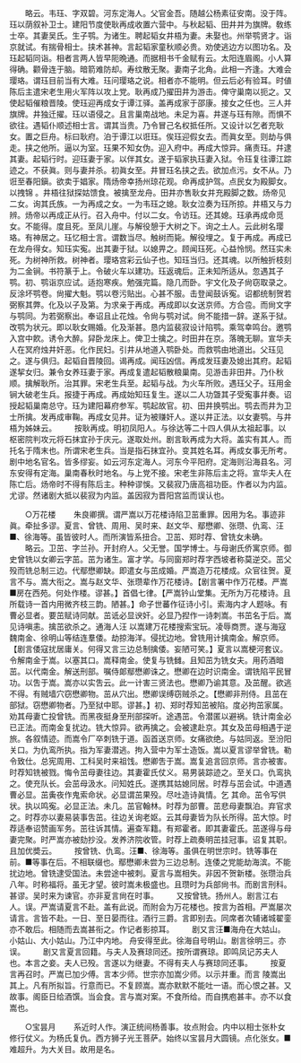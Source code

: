 <!-- { "loadSidebar": true } -->
　　略云。韦珏、字双碧。河东定海人。父官金吾。随越公杨素征安南。没于阵。珏以荫叙补卫士。建阳节度使耿再成收置六营中。与秋起韬、田井并为旗牌。敎练士卒。其妻吴氏。生子鹗。为诸生。聘起韬女井梧为妻。未娶也。州举鹗贤才。诣京就试。有揣骨相士。挟术甚神。言起韬家童秋顺必贵。劝使逃边方以图功名。及珏起韬同诣。相者言两人皆早阨晩通。而据相书千金赋有云。太阳连眉阁。小人算得确。颧骨连于脑。暗箭难防却。寿纹散无聚。妻南子北角。此相一齐逢。大难会璎珞。谓珏目前当有大难。珏问璎珞之说。相者亦不能明。但云后必有验耳。时値陈后主遣宋老生用火军阵以攻上党。耿再成乃擢田井为游击。俾守巢南以扼之。又使起韬催粮晋陵。使珏迎再成女于谭江驿。盖再成家于邵康。接女之任也。三人并旗牌。井独迁擢。珏以语侵之。且言巢南战地。未足为喜。井遂与珏有隙。而惧不欲往。遇韬仆顺述相士言。谓其当贵。乃令冒己名权抵任所。又设计以乞者充耿女。置之巨舟。标曰耿府。泊于谭江以诳珏。俟珏迎假女去。而眞女至。则劫与俱走。挟之他所。逼以为室。珏果不知女伪。迎入府中。再成大惊异。痛责珏。幷逮其妻。起韬行时。迎珏妻于家。以伴其女。遂于韬家执珏妻入狱。令珏复往谭江踪迹之。不获眞。则与妻并杀。初眞女至。井冒珏名挟之去。欲加点污。女不从。乃诳至春阳鎭。欲卖于娼家。隋炀帝幸扬州琼花观。命再成护驾。点民女为殿脚女。以拽锦 。井梧往狱探姑馈食。被擒至龙舟。田井亦售耿女并充殿脚之数。炀帝见二女。询其氏族。一为再成之女。一为韦珏之媳。耿女泣奏为珏所掠。井梧又与力辨。炀帝以再成正从行。召入舟中。付以二女。令访珏。还其媳。珏承再成命觅女。不能得。度且死。至凤儿崖。与解役憩于大树之下。询之土人。云此树名璎珞。有神居之。珏忆相士言。谓数当尽。触树而毙。解役埋之。复于再成。再成已在龙舟得女。知珏实寃。出其妻于狱。以媳畀之。顾闻珏死。心益怜悯。然珏实未死。为树神所救。树神者。璎珞宫彩云仙子也。知珏当归。还其魂。以所触折枝刻为二金锏。书符篆于上。令破火车以建功。珏返魂后。正未知所适从。忽遇其子鹗。初、鹗诣京应试。适抱寒疾。勉强完篇。隐几而卧。宇文化及子尙窃取录之。反涂坏鹗卷。尙擢大魁。鹗以卷污贴出。心甚不服。击登闻鼓诉寃。诏都统制贺若弼察其弊。化及以子及第。为求亲于再成。再成即以女送京师。方合卺。而尙文字与鹗同。为若弼察出。奉诏且止花烛。令尙与鹗对试。尙不能措一辞。遂系于狱。改鹗为状元。即以耿女赐婚。化及渐甚。恳内监裴寂设计陷鹗。乘驾幸鸣台。邀鹗入宫中飮。诱令大醉。舁卧龙床上。俾卫士擒之。时田井在京。落魄无聊。宣华夫人在冥府烛井奸恶。化作民妇。引井从地道入鹗卧处。而救鹗由地道出。父珏见之。遂与俱归。起韬自晋陵回。谒再成。闻珏凶信。再成发珏妻及媳出其府。起韬遂挈女归。兼令女养珏妻于家。再成复遣起韬散粮巢南。见游击非田井。乃仆秋顺。擒解耿所。治其罪。宋老生兵至。起韬与战。为火车所败。遇珏父子。珏用金锏大破老生兵。报捷于再成。再成始知珏复生。遂以二人功曁其子受寃事幷奏。诏授起韬巢南总守。珏为建阳幕府参军。鹗起故官。初、田井换鹗出。鹗去而井为卫士所擒。发再成审鞠。再成女见井。证为被赚奸人。遂以井正法。以女妻鹗。与井梧为姊妹云。 
　　按耿再成。明初凤阳人。与徐达等二十四人俱从太祖起事。以枢密院判攻元将石抹宜孙于庆元。遂取处州。剧言耿再成为大将。盖实有其人。而托名于隋末也。所谓宋老生兵。当是指石抹宜孙。变其姓名耳。再成女事无所考。剧中地名官名。皆多缪妄。如云河东定海人。河东今平阳府。定海则沿海县名。河东安得有定海。巢南春秋时地名。与上党不接。宋老生非陈后主之将。宣华夫人在陈亡后。炀帝时不得有陈后主。种种谬悞。又裴寂乃唐高祖功臣。作者以为内监。尤谬。然诸剧大抵以裴寂为内监。盖因寂为晋阳宫监而误认也。 

　　○万花楼 
　　朱良卿撰。谓严嵩以万花楼诗陷卫茁重罪。因用为名。事迹非眞。牵扯多谬。夏言、曾铣、周用、吴时来、赵文华、鄢懋卿、张瓒、仇鸾、汪■、徐海等。虽皆彼时人。而所演皆系扭合。卫茁、郑时荐、曾铣女未确。 
　　略云。卫茁、字兰孙。开封府人。父无誉。国学博士。与母谢氏侨寓京师。御史曾铣以女卿云字茁。茁为诸生。富才学。与同窗郑时荐字西坡者称莫逆交。茁父殁而铣总制三边。代鄢懋卿缺。即遣女与茁成婚。严嵩造万花楼成。众官往贺。夏言不与。嵩大衔之。嵩与赵文华、张瓒辈作万花楼诗。【剧言署中作万花楼。严嵩■房在西苑。何处作楼。谬甚。】首倡七律。【严嵩钤山堂集。无所为万花楼诗。且所载诗一首内用微齐枝三韵。陋甚。】命子世蕃作征诗小引。索海内才人题咏。有曹必显者。要茁赋诗同献。茁诋必显谀奸。必显乃揑作一诗刺嵩。书茁名于后。嵩见诗嗔恚。擒茁欲杀之。通海人汪 以嵩建万花楼搜索宝玩。凌辱商贾。遂与海寇魏南金、徐明山等结连羣倭。劫掠海洋。侵扰边地。曾铣用计擒南金。解京师。【剧言倭寇扰居庸关。何得又言三边总制擒倭。妄陋可笑。】夏言以嵩梗河套议。令解南金于嵩。以塞其口。嵩释南金。使复与铣雠。且知茁为铣女夫。用药酒暗茁。以代南金。解送刑部。嘱侍郞鄢懋卿诛之。懋卿在边时识南金。谓铣陷平民冒功。以吿于嵩。嵩亦以实吿云。此一计害三贤法也。懋卿乃谕其意。及茁醒。欲逃不得。有贼墙穴窃懋卿物。茁从穴出。懋卿误缚窃贼杀之。【懋卿非刑侍。且茁在部狱。窃懋卿物者。乃至狱中耶。谬甚。】初、郑时荐知茁被陷。度必拘茁家属。劝其母妻亡投曾铣。而黑夜挺身至刑部探听。途遇茁。令潜匿以避祸。铣计南金必已正法。而南金复扰边。铣大惊异。欲再擒之。会被逮赴京。其女及茁母相遇于逆旅。各叙情迹。而嵩令厂卒刺铣于道。函首送京师。女痛欲绝。与姑同返。至汾阳关口。为仇鸾所执。指为军妻潜逃。拘入营中为军士造饭。嵩以夏言谬举曾铣。勒令致仕。总宪周用、工科吴时来祖饯。懋卿吿于嵩。嵩复追言回京师。言亦被害。时荐知铣被戮。悔令茁母妻往边。其妻霍氏仗义。易男装踪迹之。至关口。仇鸾执之。使充队长。会茁母汲水。问知姓氏。遂携其姑媳同居。时荐与茁会试。中道遇曹必显。茁夤夜作鬼索命状。必显谓茁果殁。尽吐造诗眞情。乞 其命。茁令写供状。执以鸣寃。必显正法。未几。茁官翰林。时荐为部曹。茁悲母妻飘泊。弃官求之。时荐亦以妻易装事吿茁。往边关询老妪。云其母妻皆为队长所得。茁大惊。时荐适奉诏赞画军务。茁往诉其情。遍查军籍。有郑霍者。即其妻霍氏。茁遂得与母妻完聚。时严嵩亦被劾抄没。发养济院收管。时荐上疏奏明茁挂冠事。诏复其职。且加优奬云。 
　　按曾铣、仇鸾。汪■、徐海等。虽俱在明世宗时。铣等事在前。■等事在后。不相联缀也。鄢懋卿未尝为三边总制。连倭之党能劫海滨。不能扰边地。曾铣逮受国法。未尝途中被刺。夏言与嵩相失。非因不贺新楼。张瓒治兵八年。时称福将。虽无才望。彼时嵩未极盛也。且瓒时为兵部尙书。而剧言刑科。甚谬。吴时来为谏官。亦非夏言尙在时事。 
　　又按曾铣。扬州人。剧言江右人。误。严嵩请夏言不赴。盖有此说。而附会为万花楼也。按言为首相。严嵩屡次请言。言皆不赴。一日、至日晏而往。酒行三爵。言即别去。同席者次辅诸城翟銮亦不敢后。相随而去嵩甚衔之。作记者影掠耳。 
　　剧又言汪■海舟在大姑山。小姑山、大小姑山。乃江中内地。 舟安得至此。徐海自号明山。剧言徐明三。亦误。 
　　剧又言夏言回籍。与夫人及赛琼同还。按所谓赛琼。即鸣凤记苏夫人也。本言之妾。夫人已殁。言遂以为继妻。不得有夫人与赛琼同还事。 
　　按夏言再召时。严嵩已加少傅。言本少师。世宗亦加嵩少师。以示并重。而言 陵嵩出其上。凡有所拟旨。行意而已。不复顾嵩。嵩亦默默不能吐一语。而心恨之甚。又故事。阁臣日给酒馔。当会食。言与嵩对案。不食所给。而自携庖甚丰。亦不以食嵩也。 

　　○宝昙月 
　　系近时人作。演正统间杨善事。妆点附会。内中以相士张朴女修行仗义。为杨氏复仇。西方狮子光王菩萨。始终以宝昙月大圆镜。点化张女。■难超升。为大关目。故用是名。 
